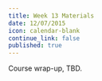 ```yaml
---
title: Week 13 Materials
date: 12/07/2015
icon: calendar-blank
continue_link: false
published: true
---
```


Course wrap-up, TBD.
